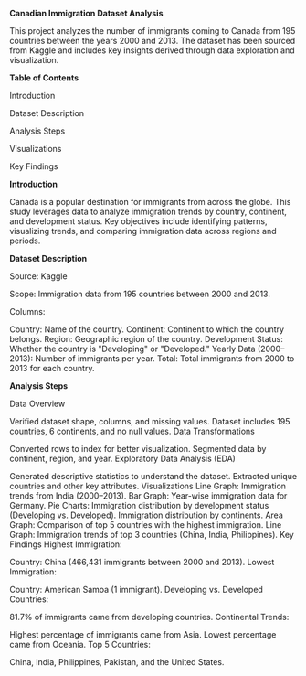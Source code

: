 **Canadian Immigration Dataset Analysis**

This project analyzes the number of immigrants coming to Canada from 195 countries between the years 2000 and 2013. The dataset has been sourced from Kaggle and includes key insights derived through data exploration and visualization.

**Table of Contents**

Introduction

Dataset Description

Analysis Steps

Visualizations

Key Findings

**Introduction**

Canada is a popular destination for immigrants from across the globe. This study leverages data to analyze immigration trends by country, continent, and development status. Key objectives include identifying patterns, visualizing trends, and comparing immigration data across regions and periods.

**Dataset Description**

Source: Kaggle

Scope: Immigration data from 195 countries between 2000 and 2013.

Columns:

Country: Name of the country.
Continent: Continent to which the country belongs.
Region: Geographic region of the country.
Development Status: Whether the country is "Developing" or "Developed."
Yearly Data (2000–2013): Number of immigrants per year.
Total: Total immigrants from 2000 to 2013 for each country.

**Analysis Steps**

Data Overview

Verified dataset shape, columns, and missing values.
Dataset includes 195 countries, 6 continents, and no null values.
Data Transformations

Converted rows to index for better visualization.
Segmented data by continent, region, and year.
Exploratory Data Analysis (EDA)

Generated descriptive statistics to understand the dataset.
Extracted unique countries and other key attributes.
Visualizations
Line Graph: Immigration trends from India (2000–2013).
Bar Graph: Year-wise immigration data for Germany.
Pie Charts:
Immigration distribution by development status (Developing vs. Developed).
Immigration distribution by continents.
Area Graph: Comparison of top 5 countries with the highest immigration.
Line Graph: Immigration trends of top 3 countries (China, India, Philippines).
Key Findings
Highest Immigration:

Country: China (466,431 immigrants between 2000 and 2013).
Lowest Immigration:

Country: American Samoa (1 immigrant).
Developing vs. Developed Countries:

81.7% of immigrants came from developing countries.
Continental Trends:

Highest percentage of immigrants came from Asia.
Lowest percentage came from Oceania.
Top 5 Countries:

China, India, Philippines, Pakistan, and the United States.
